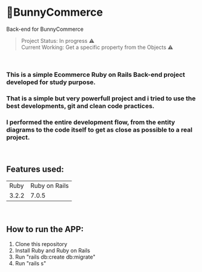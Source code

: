 # 🐰BunnyCommerce
Back-end for BunnyCommerce


> Project Status: In progress ⚠️
> <br>
> Current Working: Get a specific property from the Objects ⚠️
<br>

### This is a simple Ecommerce Ruby on Rails Back-end project developed for study purpose.

### That is a simple but very powerfull project and i tried to use the best developments, git and clean code practices.

### I performed the entire development flow, from the entity diagrams to the code itself to get as close as possible to a real project.

<br>

## Features used:

<table>
  <tr>
    <td>Ruby</td>
    <td>Ruby on Rails</td>
  </tr>
  <tr>
    <td>3.2.2</td>
    <td>7.0.5</td>
  </tr>
<table>

<br>

## How to run the APP:

1. Clone this repository
2. Install Ruby and Ruby on Rails
3. Run "rails db:create db:migrate"
4. Run "rails s"
